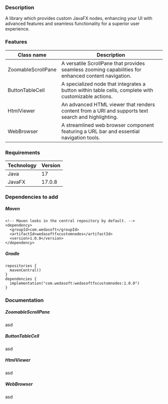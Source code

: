 ### Description

A library which provides custom JavaFX nodes, enhancing your UI with advanced features and seamless functionality for a
superior user experience.

### Features

| Class name         | Description                                                                                         |
|--------------------|-----------------------------------------------------------------------------------------------------|
| ZoomableScrollPane | A versatile ScrollPane that provides seamless zooming capabilities for enhanced content navigation. |
| ButtonTableCell    | A specialized node that integrates a button within table cells, complete with customizable actions. |
| HtmlViewer         | An advanced HTML viewer that renders content from a URI and supports text search and highlighting.  |
| WebBrowser         | A streamlined web browser component featuring a URL bar and essential navigation tools.             |

### Requirements

| Technology | Version |
|------------|---------|
| Java       | 17      |
| JavaFX     | 17.0.8  |

### Dependencies to add

##### Maven

    <!-- Maven looks in the central repository by default. -->
    <dependency>
      <groupId>com.wedasoft</groupId>
      <artifactId>wedasoftfxcustomnodes</artifactId>
      <version>1.0.0</version>
    </dependency>

##### Gradle

    repositories {
      mavenCentral()
    }
    dependencies {
      implementation("com.wedasoft:wedasoftfxcustomnodes:1.0.0")
    }

### Documentation

##### ZoomableScrollPane

asd

##### ButtonTableCell

asd

##### HtmlViewer

asd

##### WebBrowser

asd
